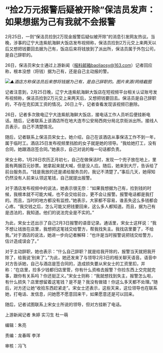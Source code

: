 # “捡2万元报警后疑被开除”保洁员发声：如果想据为己有我就不会报警

2月25日，一则“保洁员捡到2万现金报警后疑似被开除”的消息引发网友热议。当晚，涉事的辽宁大连紫航海鲜大饭店发布视频称，保洁员捡到2万元交上来两天以后又想把钱要回去据为己有，饭店后来将钱放到了派出所，保洁员属于外包公司，是自己辞职的。

26日，保洁员宋女士通过上游新闻（报料邮箱baoliaosy@163.com）记者回应称，根本没想（将钱）据为己有，还是自己主动报的警。

![](https://inews.gtimg.com/om_bt/O8HuXxGmiJXGh21lXKAU3HoYUn9ggq5BUKy4LezMYUeosAA/1000)_▲酒店方称保洁员后来想将钱据为己有，是自己辞职的。图片来源/网络截图_

记者注意到，2月25日晚，辽宁大连紫航海鲜大饭店在短视频平台相关认证账号发布视频称，保洁员捡到2万元交上来两天后，又想把钱要回去。保洁员是自己辞职的，不存在克扣其工资的情况。26日上午，记者查看发现该视频已删除。

26日，记者多次致电辽宁大连紫航海鲜大饭店，接电话工作人员听后便挂断电话。随后，记者联系上该酒店所在地大连市公安局西岗分局北京街派出所。接线人员表示，自己不清楚情况。

随后，记者联系上保洁员宋女士。她介绍，自己在该酒店从事保洁工作不到一年，属于临时工。酒店25日发布视频里挡脸的女子就是她的领导。“我给她打工，没有合同，她跟酒店签合同。”她表示，自己对说的每一句话都负责。

宋女士称，1月28日农历正月初七，自己在做保洁时，发现一个兜子放在地上，里面有两捆百元钞票。她拿起来就大喊，但是没人应。随后，她来到大厅，告诉给了前台服务员。“钱是我放的还是递给服务员的，我记不清楚了。”事后几天，她得知仍然没有人前来认领这笔钱，自己就提出报警。

对于酒店发布视频中的说法，她表示很无奈：“如果我想据为己有，捡到钱的时候，我根本就不可能大喊，也不会交给前台，更不会让报警。报警电话都是我打的。而且，当时的地方都没有监控。”她表示，大家都不容易，谁丢失这么多钱都会心疼。“我交钱之后，怎么可能又把钱要回来，这么多人都知道。而且，据为己有是违法的，我知道。他们的说法完全是不实的。”

为此，宋女士还出示了自己2月3日报警的语音记录。通话里，宋女士这样说：“我不想让钱放在店里，我想把这笔钱交给警方，帮我找失主。我找店里要了，不给我。”对于酒店的说法，她进一步向记者解释：“也许是当时报警说把钱交给警方，估计造成误会了。”

对于主动辞职，她也表示：“什么自己辞职？就是给我开除的，报警当天就把我开除了，给我说‘别来了’。”为此，她还发来了与领导2月3日的相关聊天语音。语音中对方告诉她，自己与酒店是签合同的，造成损失要从宋女士的工资里扣，并称：“在店里，捡多少钱都归店里管，你有什么资格去报警？你捡东西上交完就完事，跟你有关系吗？你还挺正义。”宋女士则称：“我就想找到失主，报警怎么啦，有什么损失？店里想留着这笔钱？是不是？我没有做错！你这么多天都不处理。”随后，对方还让她“收拾东西赶紧走”。宋女士还表示，这些天来，这位领导也在联系她，打电话、发信息，问她愿不愿意回来干，如果愿意还是可以回来。

随后，记者试图联系上宋女士所说的领导，但对方挂断了电话。

上游新闻记者 朱婷 实习生 杜一萌

编辑：朱亮

责编：龙春晖 李洋

审核：冯飞


